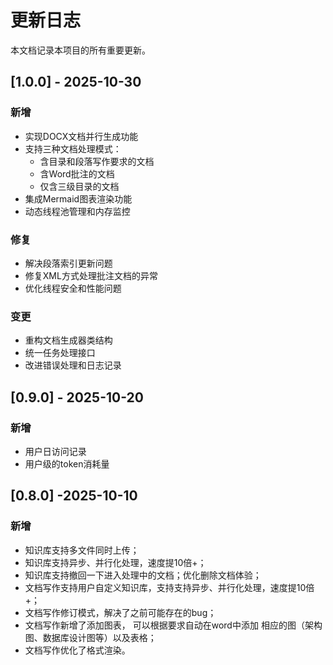 # 更新日志

本文档记录本项目的所有重要更新。

## [1.0.0] - 2025-10-30

### 新增
- 实现DOCX文档并行生成功能
- 支持三种文档处理模式：
  - 含目录和段落写作要求的文档
  - 含Word批注的文档  
  - 仅含三级目录的文档
- 集成Mermaid图表渲染功能
- 动态线程池管理和内存监控

### 修复
- 解决段落索引更新问题
- 修复XML方式处理批注文档的异常
- 优化线程安全和性能问题

### 变更
- 重构文档生成器类结构
- 统一任务处理接口
- 改进错误处理和日志记录

## [0.9.0] - 2025-10-20

### 新增
- 用户日访问记录
- 用户级的token消耗量

## [0.8.0] -2025-10-10
### 新增
- 知识库支持多文件同时上传；
- 知识库支持异步、并行化处理，速度提10倍+；
- 知识库支持撤回一下进入处理中的文档；优化删除文档体验；
- 文档写作支持用户自定义知识库，支持支持异步、并行化处理，速度提10倍+；
- 文档写作修订模式，解决了之前可能存在的bug；
- 文档写作新增了添加图表， 可以根据要求自动在word中添加 相应的图（架构图、数据库设计图等）以及表格；
- 文档写作优化了格式渲染。